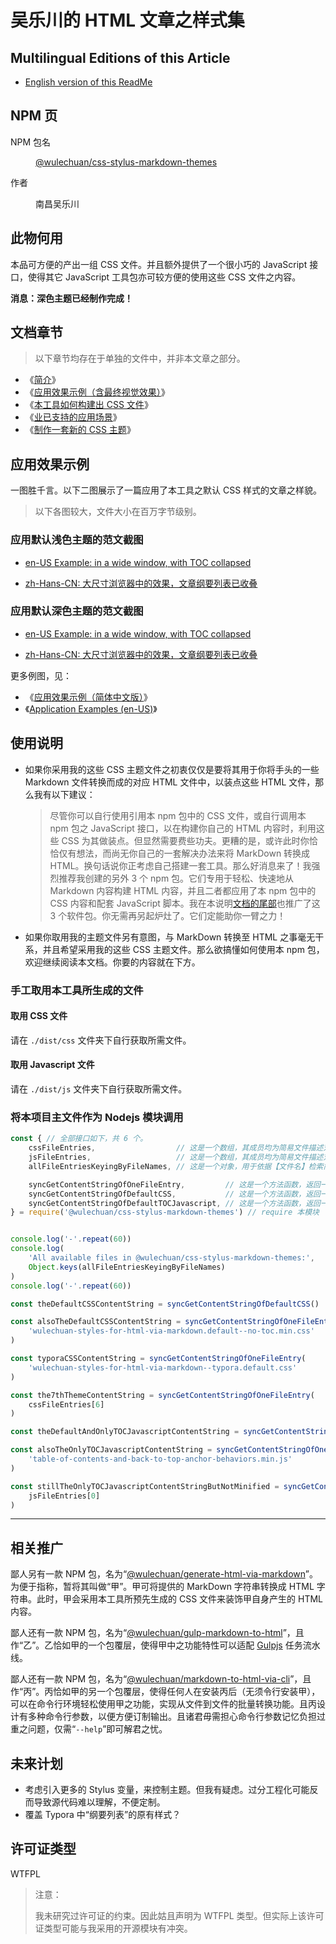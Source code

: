 <link rel="stylesheet" href="./dist/css/wulechuan-styles-for-html-via-markdown--vscode.default.min.css">

# 吴乐川的 HTML 文章之样式集

## Multilingual Editions of this Article

- [English version of this ReadMe](./ReadMe.md)




## NPM 页

<dl>
<dt>NPM 包名</dt>
<dd>

[@wulechuan/css-stylus-markdown-themes](https://www.npmjs.com/package/@wulechuan/css-stylus-markdown-themes)

</dd>
<dt>作者</dt>
<dd><p>南昌吴乐川</p></dd>
</dl>


## 此物何用

本品可方便的产出一组 CSS 文件。并且额外提供了一个很小巧的 JavaScript 接口，使得其它 JavaScript 工具包亦可较方便的使用这些 CSS 文件之内容。

**消息：深色主题已经制作完成！**

## 文档章节

> 以下章节均存在于单独的文件中，并非本文章之部分。

- 《[简介](./docs/refs/zh-hans-CN/introduction.md)》
- 《[应用效果示例（含最终视觉效果）](./docs/refs/zh-hans-CN/application-examples.md)》
- 《[本工具如何构建出 CSS 文件](./docs/refs/zh-hans-CN/how-does-this-tool-work.md)》
- 《[业已支持的应用场景](./docs/refs/zh-hans-CN/supported-scenarios.md)》
- 《[制作一套新的 CSS 主题](./docs/refs/zh-hans-CN/develope-css-for-a-new-theme.md)》




## 应用效果示例

一图胜千言。以下二图展示了一篇应用了本工具之默认 CSS 样式的文章之样貌。


> 以下各图较大，文件大小在百万字节级别。

### 应用默认浅色主题的范文截图

- [en-US Example: in a wide window, with TOC collapsed](./docs/examples/rendered/default-light-colored/snapshots/en-US-example-1-in-a-wide-window-with-toc-collapsed.png)

- [zh-Hans-CN: 大尺寸浏览器中的效果，文章纲要列表已收叠](./docs/examples/rendered/default-light-colored/snapshots/zh-Hans-CN-1-大尺寸浏览器中的效果-文章纲要列表已收叠.png)


### 应用默认深色主题的范文截图

- [en-US Example: in a wide window, with TOC collapsed](./docs/examples/rendered/default-dark-colored/snapshots/en-US-example-1-in-a-wide-window-with-toc-collapsed.png)

- [zh-Hans-CN: 大尺寸浏览器中的效果，文章纲要列表已收叠](./docs/examples/rendered/default-dark-colored/snapshots/zh-Hans-CN-1-大尺寸浏览器中的效果-文章纲要列表已收叠.png)


更多例图，见：

- 《[应用效果示例（简体中文版）](./docs/refs/zh-hans-CN/application-examples.md)》
- 《[Application Examples (en-US)](./docs/refs/en-US/application-examples.md)》




## 使用说明

- 如果你采用我的这些 CSS 主题文件之初衷仅仅是要将其用于你将手头的一些 Markdown 文件转换而成的对应 HTML 文件中，以装点这些 HTML 文件，那么我有以下建议：

    > 尽管你可以自行使用引用本 npm 包中的 CSS 文件，或自行调用本 npm 包之 JavaScript 接口，以在构建你自己的 HTML 内容时，利用这些 CSS 为其做装点。但显然需要费些功夫。更糟的是，或许此时你恰恰仅有想法，而尚无你自己的一套解决办法来将 MarkDown 转换成 HTML。换句话说你正考虑自己搭建一套工具。那么好消息来了！我强烈推荐我创建的另外 3 个 npm 包。它们专用于轻松、快速地从 Markdown 内容构建 HTML 内容，并且二者都应用了本 npm 包中的 CSS 内容和配套 JavaScript 脚本。我在本说明[文档的尾部](#相关推广)也推广了这 3 个软件包。你无需再另起炉灶了。它们定能助你一臂之力！

- 如果你取用我的主题文件另有意图，与 MarkDown 转换至 HTML 之事毫无干系，并且希望采用我的这些 CSS 主题文件。那么欲搞懂如何使用本 npm 包，欢迎继续阅读本文档。你要的内容就在下方。


### 手工取用本工具所生成的文件

#### 取用 CSS 文件

请在 `./dist/css` 文件夹下自行获取所需文件。

#### 取用 Javascript 文件

请在 `./dist/js` 文件夹下自行获取所需文件。


### 将本项目主文件作为 Nodejs 模块调用

```js
const { // 全部接口如下，共 6 个。
    cssFileEntries,                  // 这是一个数组，其成员均为简易文件描述对象。
    jsFileEntries,                   // 这是一个数组，其成员均为简易文件描述对象。
    allFileEntriesKeyingByFileNames, // 这是一个对象，用于依据【文件名】检索简易文件描述对象。

    syncGetContentStringOfOneFileEntry,         // 这是一个方法函数，返回一个字符串。
    syncGetContentStringOfDefaultCSS,           // 这是一个方法函数，返回一个字符串。
    syncGetContentStringOfDefaultTOCJavascript, // 这是一个方法函数，返回一个字符串。
} = require('@wulechuan/css-stylus-markdown-themes') // require 本模块


console.log('-'.repeat(60))
console.log(
    'All available files in @wulechuan/css-stylus-markdown-themes:',
    Object.keys(allFileEntriesKeyingByFileNames)
)
console.log('-'.repeat(60))

const theDefaultCSSContentString = syncGetContentStringOfDefaultCSS()

const alsoTheDefaultCSSContentString = syncGetContentStringOfOneFileEntry(
    'wulechuan-styles-for-html-via-markdown.default--no-toc.min.css'
)

const typoraCSSContentString = syncGetContentStringOfOneFileEntry(
    'wulechuan-styles-for-html-via-markdown--typora.default.css'
)

const the7thThemeContentString = syncGetContentStringOfOneFileEntry(
    cssFileEntries[6]
)

const theDefaultAndOnlyTOCJavascriptContentString = syncGetContentStringOfDefaultTOCJavascript()

const alsoTheOnlyTOCJavascriptContentString = syncGetContentStringOfOneFileEntry(
    'table-of-contents-and-back-to-top-anchor-behaviors.min.js'
)

const stillTheOnlyTOCJavascriptContentStringButNotMinified = syncGetContentStringOfOneFileEntry(
    jsFileEntries[0]
)
```



-----


## 相关推广

鄙人另有一款 NPM 包，名为“[@wulechuan/generate-html-via-markdown](https://www.npmjs.com/package/@wulechuan/generate-html-via-markdown)”。为便于指称，暂将其叫做“甲”。甲可将提供的 MarkDown 字符串转换成 HTML 字符串。此时，甲会采用本工具所预先生成的 CSS 文件来装饰甲自身产生的 HTML 内容。

鄙人还有一款 NPM 包，名为“[@wulechuan/gulp-markdown-to-html](https://www.npmjs.com/package/@wulechuan/gulp-markdown-to-html)”，且作“乙”。乙恰如甲的一个包覆层，使得甲中之功能特性可以适配 [Gulpjs](https://gulpjs.com) 任务流水线。

鄙人还有一款 NPM 包，名为“[@wulechuan/markdown-to-html-via-cli](https://www.npmjs.com/package/@wulechuan/markdown-to-html-via-cli)”，且作“丙”。丙恰如甲的另一个包覆层，使得任何人在安装丙后（无须令行安装甲），可以在命令行环境轻松使用甲之功能，实现从文件到文件的批量转换功能。且丙设计有多种命令行参数，以便方便订制输出。且诸君毋需担心命令行参数记忆负担过重之问题，仅需“`--help`”即可解君之忧。





## 未来计划

- 考虑引入更多的 Stylus 变量，来控制主题。但我有疑虑。过分工程化可能反而导致源代码难以理解，不便定制。
- 覆盖 Typora 中“纲要列表”的原有样式？


## 许可证类型

WTFPL

> 注意：
>
> 我未研究过许可证的约束。因此姑且声明为 WTFPL 类型。但实际上该许可证类型可能与我采用的开源模块有冲突。

